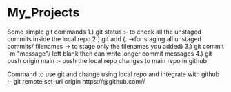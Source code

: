 # My_Projects

Some simple git commands 
1.) git status :-  to check all the unstaged commits inside the local repo
2.) git add (. ->for staging all unstaged commits/ filenames -> to stage only the filenames you added)
3.) git commit -m "message"/ left blank then can write longer commit messages 
4.) git push origin main :-  push the local repo changes to main repo in github

Command to use git and change using local repo and integrate with github ;-
git remote set-url origin https://<token>@github.com/<username>/<repo>
